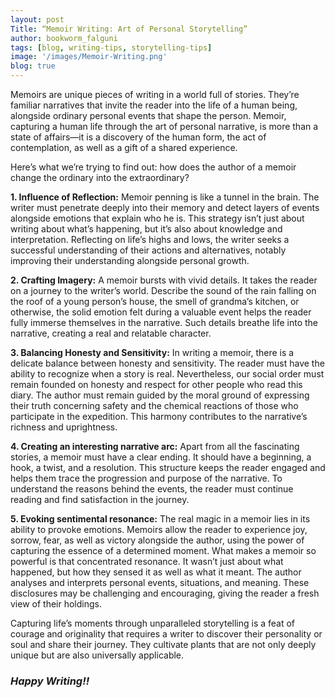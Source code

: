 ```yaml
---
layout: post
Title: “Memoir Writing: Art of Personal Storytelling”
author: bookworm_falguni
tags: [blog, writing-tips, storytelling-tips]
image: '/images/Memoir-Writing.png'
blog: true
---
```

 
Memoirs are unique pieces of writing in a world full of stories. They’re familiar narratives that invite the reader into the life of a human being, alongside ordinary personal events that shape the person. Memoir, capturing a human life through the art of personal narrative, is more than a state of affairs—it is a discovery of the human form, the act of contemplation, as well as a gift of a shared experience. 

Here’s what we’re trying to find out: how does the author of a memoir change the ordinary into the extraordinary?  
 
**1. Influence of Reflection:** 
Memoir penning is like a tunnel in the brain. The writer must penetrate deeply into their memory and detect layers of events alongside emotions that explain who he is. This strategy isn’t just about writing about what’s happening, but it’s also about knowledge and interpretation. Reflecting on life’s highs and lows, the writer seeks a successful understanding of their actions and alternatives, notably improving their understanding alongside personal growth. 
 
**2. Crafting Imagery:** 
A memoir bursts with vivid details. It takes the reader on a journey to the writer’s world. Describe the sound of the rain falling on the roof of a young person’s house, the smell of grandma’s kitchen, or otherwise, the solid emotion felt during a valuable event helps the reader fully immerse themselves in the narrative. Such details breathe life into the narrative, creating a real and relatable character.  
 
**3. Balancing Honesty and Sensitivity:** 
In writing a memoir, there is a delicate balance between honesty and sensitivity. The reader must have the ability to recognize when a story is real. Nevertheless, our social order must remain founded on honesty and respect for other people who read this diary. The author must remain guided by the moral ground of expressing their truth concerning safety and the chemical reactions of those who participate in the expedition. This harmony contributes to the narrative’s richness and uprightness.  
 
**4. Creating an interesting narrative arc:** 
Apart from all the fascinating stories, a memoir must have a clear ending. It should have a beginning, a hook, a twist, and a resolution. This structure keeps the reader engaged and helps them trace the progression and purpose of the narrative. To understand the reasons behind the events, the reader must continue reading and find satisfaction in the journey.
 
**5. Evoking sentimental resonance:** 
The real magic in a memoir lies in its ability to provoke emotions. Memoirs allow the reader to experience joy, sorrow, fear, as well as victory alongside the author, using the power of capturing the essence of a determined moment. What makes a memoir so powerful is that concentrated resonance. It wasn’t just about what happened, but how they sensed it as well as what it meant. The author analyses and interprets personal events, situations, and meaning. These disclosures may be challenging and encouraging, giving the reader a fresh view of their holdings. 
 
Capturing life’s moments through unparalleled storytelling is a feat of courage and originality that requires a writer to discover their personality or soul and share their journey. They cultivate plants that are not only deeply unique but are also universally applicable. 
 
### ***Happy Writing!!***
